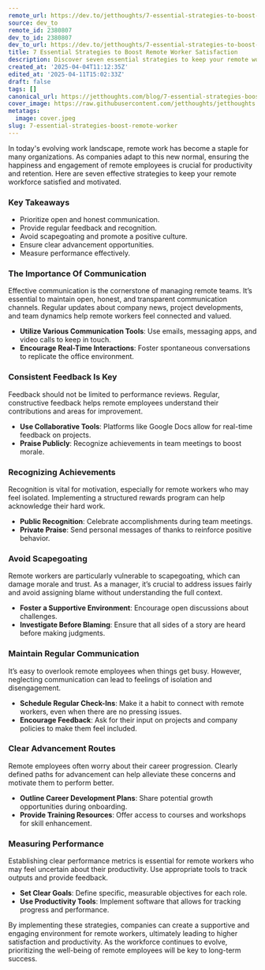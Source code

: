 ```yaml
---
remote_url: https://dev.to/jetthoughts/7-essential-strategies-to-boost-remote-worker-satisfaction-3lfd
source: dev_to
remote_id: 2380807
dev_to_id: 2380807
dev_to_url: https://dev.to/jetthoughts/7-essential-strategies-to-boost-remote-worker-satisfaction-3lfd
title: 7 Essential Strategies to Boost Remote Worker Satisfaction
description: Discover seven essential strategies to keep your remote workers happy and engaged, ensuring productivity and satisfaction in a remote work environment.
created_at: '2025-04-04T11:12:35Z'
edited_at: '2025-04-11T15:02:33Z'
draft: false
tags: []
canonical_url: https://jetthoughts.com/blog/7-essential-strategies-boost-remote-worker/
cover_image: https://raw.githubusercontent.com/jetthoughts/jetthoughts.github.io/master/content/blog/7-essential-strategies-boost-remote-worker/cover.jpeg
metatags:
  image: cover.jpeg
slug: 7-essential-strategies-boost-remote-worker
---
```

In today's evolving work landscape, remote work has become a staple for many organizations. As companies adapt to this new normal, ensuring the happiness and engagement of remote employees is crucial for productivity and retention. Here are seven effective strategies to keep your remote workforce satisfied and motivated.

### Key Takeaways

*   Prioritize open and honest communication.
*   Provide regular feedback and recognition.
*   Avoid scapegoating and promote a positive culture.
*   Ensure clear advancement opportunities.
*   Measure performance effectively.

### The Importance Of Communication

Effective communication is the cornerstone of managing remote teams. It’s essential to maintain open, honest, and transparent communication channels. Regular updates about company news, project developments, and team dynamics help remote workers feel connected and valued.

*   **Utilize Various Communication Tools**: Use emails, messaging apps, and video calls to keep in touch.
*   **Encourage Real-Time Interactions**: Foster spontaneous conversations to replicate the office environment.

### Consistent Feedback Is Key

Feedback should not be limited to performance reviews. Regular, constructive feedback helps remote employees understand their contributions and areas for improvement.

*   **Use Collaborative Tools**: Platforms like Google Docs allow for real-time feedback on projects.
*   **Praise Publicly**: Recognize achievements in team meetings to boost morale.

### Recognizing Achievements

Recognition is vital for motivation, especially for remote workers who may feel isolated. Implementing a structured rewards program can help acknowledge their hard work.

*   **Public Recognition**: Celebrate accomplishments during team meetings.
*   **Private Praise**: Send personal messages of thanks to reinforce positive behavior.

### Avoid Scapegoating

Remote workers are particularly vulnerable to scapegoating, which can damage morale and trust. As a manager, it’s crucial to address issues fairly and avoid assigning blame without understanding the full context.

*   **Foster a Supportive Environment**: Encourage open discussions about challenges.
*   **Investigate Before Blaming**: Ensure that all sides of a story are heard before making judgments.

### Maintain Regular Communication

It’s easy to overlook remote employees when things get busy. However, neglecting communication can lead to feelings of isolation and disengagement.

*   **Schedule Regular Check-Ins**: Make it a habit to connect with remote workers, even when there are no pressing issues.
*   **Encourage Feedback**: Ask for their input on projects and company policies to make them feel included.

### Clear Advancement Routes

Remote employees often worry about their career progression. Clearly defined paths for advancement can help alleviate these concerns and motivate them to perform better.

*   **Outline Career Development Plans**: Share potential growth opportunities during onboarding.
*   **Provide Training Resources**: Offer access to courses and workshops for skill enhancement.

### Measuring Performance

Establishing clear performance metrics is essential for remote workers who may feel uncertain about their productivity. Use appropriate tools to track outputs and provide feedback.

*   **Set Clear Goals**: Define specific, measurable objectives for each role.
*   **Use Productivity Tools**: Implement software that allows for tracking progress and performance.

By implementing these strategies, companies can create a supportive and engaging environment for remote workers, ultimately leading to higher satisfaction and productivity. As the workforce continues to evolve, prioritizing the well-being of remote employees will be key to long-term success.

